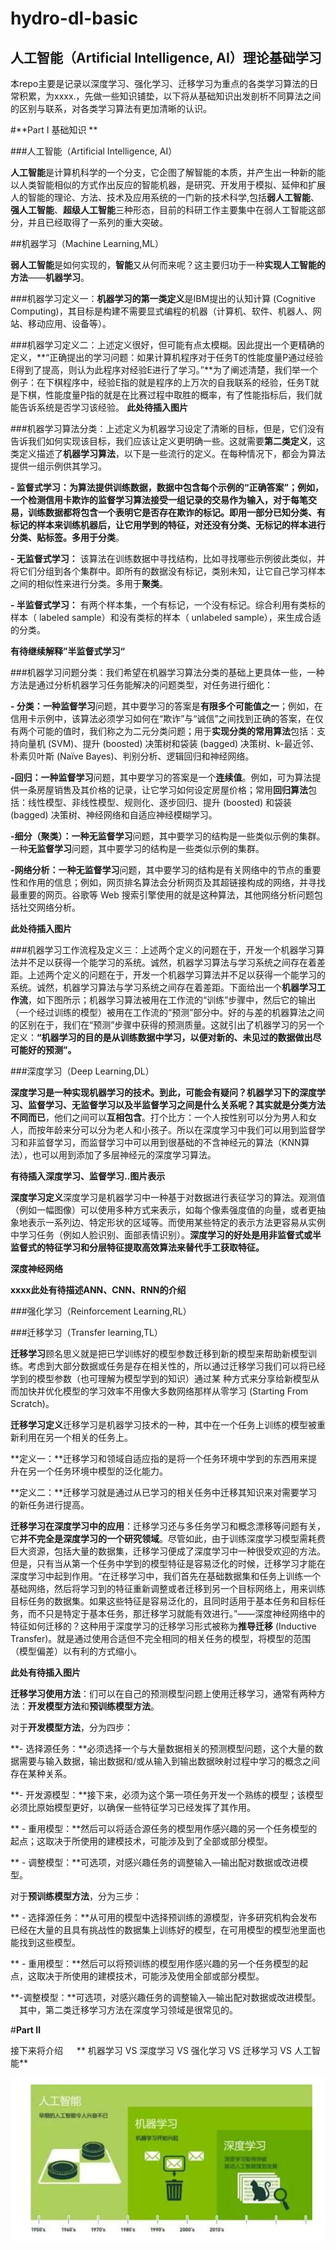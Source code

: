 hydro-dl-basic
=====

人工智能（Artificial Intelligence, AI）理论基础学习
------

本repo主要是记录以深度学习、强化学习、迁移学习为重点的各类学习算法的日常积累，为xxxx.，先做一些知识铺垫，以下将从基础知识出发剖析不同算法之间的区别与联系，对各类学习算法有更加清晰的认识。

#**Part Ⅰ 基础知识 **


###人工智能（Artificial Intelligence, AI）

**人工智能**是计算机科学的一个分支，它企图了解智能的本质，并产生出一种新的能以人类智能相似的方式作出反应的智能机器，是研究、开发用于模拟、延伸和扩展人的智能的理论、方法、技术及应用系统的一门新的技术科学,包括**弱人工智能**、**强人工智能**、**超级人工智能**三种形态，目前的科研工作主要集中在弱人工智能这部分，并且已经取得了一系列的重大突破。

##机器学习（Machine Learning,ML）

**弱人工智能**是如何实现的，**智能**又从何而来呢？这主要归功于一种**实现人工智能的方法**——**机器学习**。

###机器学习定义一：**机器学习的第一类定义**是IBM提出的认知计算 (Cognitive Computing)，其目标是构建不需要显式编程的机器（计算机、软件、机器人、网站、移动应用、设备等）。

###机器学习定义二：上述定义很好，但可能有点太模糊。因此提出一个更精确的定义，**“正确提出的学习问题：如果计算机程序对于任务T的性能度量P通过经验E得到了提高，则认为此程序对经验E进行了学习。”**为了阐述清楚，我们举一个例子：在下棋程序中，经验E指的就是程序的上万次的自我联系的经验，任务T就是下棋，性能度量P指的就是在比赛过程中取胜的概率，有了性能指标后，我们就能告诉系统是否学习该经验。
**此处待插入图片**

###机器学习算法分类：上述定义为机器学习设定了清晰的目标，但是，它们没有告诉我们如何实现该目标，我们应该让定义更明确一些。这就需要**第二类定义**，这类定义描述了**机器学习算法**，以下是一些流行的定义。在每种情况下，都会为算法提供一组示例供其学习。

**- 监督式学习：**为算法提供训练数据，数据中包含每个示例的“正确答案”；例如，一个检测信用卡欺诈的监督学习算法接受一组记录的交易作为输入，对于每笔交易，训练数据都将包含一个表明它是否存在欺诈的标记。即用一部分已知分类、有标记的样本来训练机器后，让它用学到的特征，对还没有分类、无标记的样本进行分类、贴标签。多用于**分类**。

**- 无监督式学习：** 该算法在训练数据中寻找结构，比如寻找哪些示例彼此类似，并将它们分组到各个集群中。即所有的数据没有标记，类别未知，让它自己学习样本之间的相似性来进行分类。多用于**聚类**。

**- 半监督式学习：** 有两个样本集，一个有标记，一个没有标记。综合利用有类标的样本（ labeled sample）和没有类标的样本（ unlabeled sample），来生成合适的分类。

**有待继续解释”半监督式学习“**

###机器学习问题分类：我们希望在机器学习算法分类的基础上更具体一些，一种方法是通过分析机器学习任务能解决的问题类型，对任务进行细化：

**- 分类：**一种**监督学习**问题，其中要学习的答案是**有限多个可能值之一**；例如，在信用卡示例中，该算法必须学习如何在“欺诈”与“诚信”之间找到正确的答案，在仅有两个可能的值时，我们称之为二元分类问题；用于**实现分类的常用算法**包括：支持向量机 (SVM)、提升 (boosted) 决策树和袋装 (bagged) 决策树、k-最近邻、朴素贝叶斯 (Naïve Bayes)、判别分析、逻辑回归和神经网络。
 
 **-回归：**一种**监督学习**问题，其中要学习的答案是一个**连续值**。例如，可为算法提供一条房屋销售及其价格的记录，让它学习如何设定房屋价格；常用**回归算法**包括：线性模型、非线性模型、规则化、逐步回归、提升 (boosted) 和袋装 (bagged) 决策树、神经网络和自适应神经模糊学习。

**-细分（聚类）：**一种**无监督学习**问题，其中要学习的结构是一些类似示例的集群。一种**无监督学习**问题，其中要学习的结构是一些类似示例的集群。

**-网络分析：**一种**无监督学习**问题，其中要学习的结构是有关网络中的节点的重要性和作用的信息；例如，网页排名算法会分析网页及其超链接构成的网络，并寻找最重要的网页。谷歌等 Web 搜索引擎使用的就是这种算法，其他网络分析问题包括社交网络分析。

**此处待插入图片**

###机器学习工作流程及定义三：上述两个定义的问题在于，开发一个机器学习算法并不足以获得一个能学习的系统。诚然，机器学习算法与学习系统之间存在着差距。上述两个定义的问题在于，开发一个机器学习算法并不足以获得一个能学习的系统。诚然，机器学习算法与学习系统之间存在着差距。下面给出一个**机器学习工作流**，如下图所示；机器学习算法被用在工作流的“训练”步骤中，然后它的输出（一个经过训练的模型）被用在工作流的“预测”部分中。好的与差的机器算法之间的区别在于，我们在“预测”步骤中获得的预测质量。这就引出了机器学习的另一个定义：**“机器学习的目的是从训练数据中学习，以便对新的、未见过的数据做出尽可能好的预测”。**

###深度学习（Deep Learning,DL）

**深度学习是一种实现机器学习的技术。**到此，可能会有疑问？机器学习下的深度学习、监督学习、无监督学习以及半监督学习之间是什么关系呢？其实就是**分类方法不同而已**，他们之间可以**互相包含**。打个比方：一个人按性别可以分为男人和女人，而按年龄来分可以分为老人和小孩子。所以在深度学习中我们可以用到监督学习和非监督学习，而监督学习中可以用到很基础的不含神经元的算法（KNN算法），也可以用到添加了多层神经元的深度学习算法。

**有待插入深度学习、监督学习..图片表示**

**深度学习定义**深度学习是机器学习中一种基于对数据进行表征学习的算法。观测值（例如一幅图像）可以使用多种方式来表示，如每个像素强度值的向量，或者更抽象地表示一系列边、特定形状的区域等。而使用某些特定的表示方法更容易从实例中学习任务（例如人脸识别、面部表情识别）。**深度学习的好处是用非监督式或半监督式的特征学习和分层特征提取高效算法来替代手工获取特征。**

**深度神经网络**

**xxxx此处有待描述ANN、CNN、RNN的介绍**

###强化学习（Reinforcement Learning,RL）


###迁移学习（Transfer learning,TL）

**迁移学习**顾名思义就是把已学训练好的模型参数迁移到新的模型来帮助新模型训练。考虑到大部分数据或任务是存在相关性的，所以通过迁移学习我们可以将已经学到的模型参数（也可理解为模型学到的知识）通过某
种方式来分享给新模型从而加快并优化模型的学习效率不用像大多数网络那样从零学习 (Starting From Scratch)。

**迁移学习定义**迁移学习是机器学习技术的一种，其中在一个任务上训练的模型被重新利用在另一个相关的任务上。

**定义一：**迁移学习和领域自适应指的是将一个任务环境中学到的东西用来提升在另一个任务环境中模型的泛化能力。

**定义二：**迁移学习就是通过从已学习的相关任务中迁移其知识来对需要学习的新任务进行提高。

**迁移学习在深度学习中的应用**：迁移学习还与多任务学习和概念漂移等问题有关，它**并不完全是深度学习的一个研究领域**。尽管如此，由于训练深度学习模型需耗费巨大资源，包括大量的数据集，迁移学习便成了深度学习中一种很受欢迎的方法。但是，只有当从第一个任务中学到的模型特征是容易泛化的时候，迁移学习才能在深度学习中起到作用。“在迁移学习中，我们首先在基础数据集和任务上训练一个基础网络，然后将学习到的特征重新调整或者迁移到另一个目标网络上，用来训练目标任务的数据集。如果这些特征是容易泛化的，且同时适用于基本任务和目标任务，而不只是特定于基本任务，那迁移学习就能有效进行。”——深度神经网络中的特征如何迁移的？这种用于深度学习的迁移学习形式被称为**推导迁移** (Inductive Transfer)。就是通过使用合适但不完全相同的相关任务的模型，将模型的范围（模型偏差）以有利的方式缩小。

**此处有待插入图片**

**迁移学习使用方法**：们可以在自己的预测模型问题上使用迁移学习，通常有两种方法：**开发模型方法**和**预训练模型方法**。

对于**开发模型方法**，分为四步：
 
 **- 选择源任务：**必须选择一个与大量数据相关的预测模型问题，这个大量的数据需要与输入数据，输出数据和/或从输入到输出数据映射过程中学习的概念之间存在某种关系。

**- 开发源模型：**接下来，必须为这个第一项任务开发一个熟练的模型；该模型必须比原始模型更好，以确保一些特征学习已经发挥了其作用。

** - 重用模型：**然后可以将适合源任务的模型用作感兴趣的另一个任务模型的起点；这取决于所使用的建模技术，可能涉及到了全部或部分模型。

** - 调整模型：**可选项，对感兴趣任务的调整输入—输出配对数据或改进模型。

对于**预训练模型方法**，分为三步：

** - 选择源任务：**从可用的模型中选择预训练的源模型，许多研究机构会发布已经在大量的且具有挑战性的数据集上训练好的模型，在可用模型的模型池里面也能找到这些模型。

** - 重用模型：**然后可以将预训练的模型用作感兴趣的另一个任务模型的起点，这取决于所使用的建模技术，可能涉及使用全部或部分模型。

**-调整模型：**可选项，对感兴趣任务的调整输入—输出配对数据或改进模型。
 其中，第二类迁移学习方法在深度学习领域是很常见的。

#**Part Ⅱ**

接下来将介绍
 
 ** 机器学习 VS 深度学习 VS 强化学习 VS 迁移学习 VS 人工智能**
 




![输入图片描述](img-readme/QQ%E6%88%AA%E5%9B%BE20210315172022.png)


